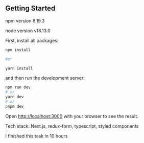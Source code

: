 ## Getting Started

npm version 8.19.3

node version v18.13.0

First, install all packages:

```bash
npm install

#or

yarn install
```

and then run the development server:

```bash
npm run dev
# or
yarn dev
# or
pnpm dev
```

Open [http://localhost:3000](http://localhost:3000) with your browser to see the result.

Tech stack: Next.js, redux-form, typescript, styled components

I finished this task in 10 hours